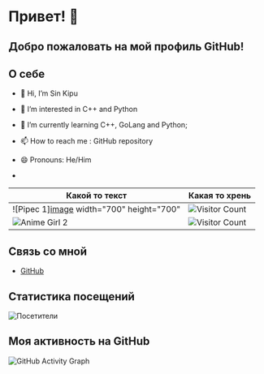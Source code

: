 # Привет! 👋

## Добро пожаловать на мой профиль GitHub!

## О себе
- 👋 Hi, I’m Sin Kipu
- 👀 I’m interested in C++ and Python
- 🌱 I’m currently learning C++, GoLang and Python;
- 📫 How to reach me : GitHub repository
- 😄 Pronouns: He/Him

- 
| Какой то текст          | Какая то хрень |
|------------------|----------------------|
| ![Pipec 1][image](https://i.gifer.com/origin/5b/5b09487ac662b10797f44f845dfe7a68_w200.gif) width="700" height="700" | ![Visitor Count](https://i.pinimg.com/originals/9e/7e/6d/9e7e6d9cbfb94fdf0efce2d1d3d06035.gif) |
| ![Anime Girl 2](https://i.gifer.com/7sQr.gif) | ![Visitor Count](https://media.tenor.com/fgrB3Ftxs2IAAAAM/speech-bubble-dota.gif) |

## Связь со мной
- [GitHub](https://github.com/AnSafov07)


## Статистика посещений
![Посетители](https://komarev.com/ghpvc/?username=AnSafov07&color=green)

## Моя активность на GitHub
![GitHub Activity Graph](https://activity-graph.herokuapp.com/graph?username=AnSafov07&theme=react)
